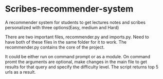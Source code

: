 # Scribes-recommender-system
A recommender system for students to get lectures notes and scribes personalized with three options(Easy, medium and Hard)

There are two important files, recommender.py and imports.py. Need to have both of these files in the same folder for it to work. The recommender.py contains the core of the project.

It could be either run on command prompt or as a module. On command promt the arguments are optional, make changes in the main file to get results for that query and specify the difficulty level. The script returns top 5 urls as a result.
